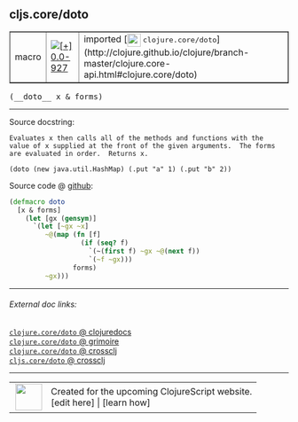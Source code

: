 ## cljs.core/doto



 <table border="1">
<tr>
<td>macro</td>
<td><a href="https://github.com/cljsinfo/cljs-api-docs/tree/0.0-927"><img valign="middle" alt="[+] 0.0-927" title="Added in 0.0-927" src="https://img.shields.io/badge/+-0.0--927-lightgrey.svg"></a> </td>
<td>
imported [<img height="24px" valign="middle" src="http://i.imgur.com/1GjPKvB.png"> <samp>clojure.core/doto</samp>](http://clojure.github.io/clojure/branch-master/clojure.core-api.html#clojure.core/doto)
</td>
</tr>
</table>


 <samp>
(__doto__ x & forms)<br>
</samp>

---





Source docstring:

```
Evaluates x then calls all of the methods and functions with the
value of x supplied at the front of the given arguments.  The forms
are evaluated in order.  Returns x.

(doto (new java.util.HashMap) (.put "a" 1) (.put "b" 2))
```


Source code @ [github](https://github.com/clojure/clojure/blob/clojure-1.8.0/src/clj/clojure/core.clj#L3724-L3739):

```clj
(defmacro doto
  [x & forms]
    (let [gx (gensym)]
      `(let [~gx ~x]
         ~@(map (fn [f]
                  (if (seq? f)
                    `(~(first f) ~gx ~@(next f))
                    `(~f ~gx)))
                forms)
         ~gx)))
```

<!--
Repo - tag - source tree - lines:

 <pre>
clojure @ clojure-1.8.0
└── src
    └── clj
        └── clojure
            └── <ins>[core.clj:3724-3739](https://github.com/clojure/clojure/blob/clojure-1.8.0/src/clj/clojure/core.clj#L3724-L3739)</ins>
</pre>

-->

---



###### External doc links:

[`clojure.core/doto` @ clojuredocs](http://clojuredocs.org/clojure.core/doto)<br>
[`clojure.core/doto` @ grimoire](http://conj.io/store/v1/org.clojure/clojure/1.7.0-beta3/clj/clojure.core/doto/)<br>
[`clojure.core/doto` @ crossclj](http://crossclj.info/fun/clojure.core/doto.html)<br>
[`cljs.core/doto` @ crossclj](http://crossclj.info/fun/cljs.core/doto.html)<br>

---

 <table>
<tr><td>
<img valign="middle" align="right" width="48px" src="http://i.imgur.com/Hi20huC.png">
</td><td>
Created for the upcoming ClojureScript website.<br>
[edit here] | [learn how]
</td></tr></table>

[edit here]:https://github.com/cljsinfo/cljs-api-docs/blob/master/cljsdoc/cljs.core/doto.cljsdoc
[learn how]:https://github.com/cljsinfo/cljs-api-docs/wiki/cljsdoc-files

<!--

This information was too distracting to show to readers, but I'll leave it
commented here since it is helpful to:

- pretty-print the data used to generate this document
- and show how to retrieve that data



The API data for this symbol:

```clj
{:ns "cljs.core",
 :name "doto",
 :signature ["[x & forms]"],
 :history [["+" "0.0-927"]],
 :type "macro",
 :full-name-encode "cljs.core/doto",
 :source {:code "(defmacro doto\n  [x & forms]\n    (let [gx (gensym)]\n      `(let [~gx ~x]\n         ~@(map (fn [f]\n                  (if (seq? f)\n                    `(~(first f) ~gx ~@(next f))\n                    `(~f ~gx)))\n                forms)\n         ~gx)))",
          :title "Source code",
          :repo "clojure",
          :tag "clojure-1.8.0",
          :filename "src/clj/clojure/core.clj",
          :lines [3724 3739]},
 :full-name "cljs.core/doto",
 :clj-symbol "clojure.core/doto",
 :docstring "Evaluates x then calls all of the methods and functions with the\nvalue of x supplied at the front of the given arguments.  The forms\nare evaluated in order.  Returns x.\n\n(doto (new java.util.HashMap) (.put \"a\" 1) (.put \"b\" 2))"}

```

Retrieve the API data for this symbol:

```clj
;; from Clojure REPL
(require '[clojure.edn :as edn])
(-> (slurp "https://raw.githubusercontent.com/cljsinfo/cljs-api-docs/catalog/cljs-api.edn")
    (edn/read-string)
    (get-in [:symbols "cljs.core/doto"]))
```

-->
